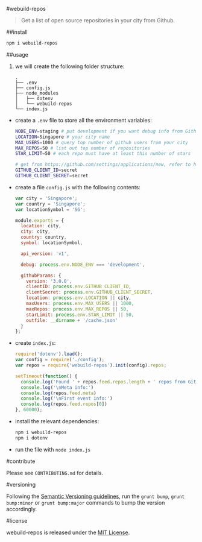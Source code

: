 #webuild-repos

> Get a list of open source repositories in your city from Github.

##install

```sh
npm i webuild-repos
```

##usage

1. we will create the following folder structure:

	```
	.
	├── .env
	├── config.js
	├── node_modules
	│   ├── dotenv
	│   └── webuild-repos
	└── index.js
	```
- create a `.env` file to store all the environment variables:

	```sh
	NODE_ENV=staging # put development if you want debug info from Github
	LOCATION=Singapore # your city name
	MAX_USERS=1000 # query top number of github users from your city
	MAX_REPOS=50 # list out top number of repositories
	STAR_LIMIT=50 # each repo must have at least this number of stars

	# get from https://github.com/settings/applications/new, refer to https://developer.github.com/v3/oauth/
	GITHUB_CLIENT_ID=secret
	GITHUB_CLIENT_SECRET=secret
	```
- create a file `config.js` with the following contents:

	```js
	var city = 'Singapore';
	var country = 'Singapore';
	var locationSymbol = 'SG';

	module.exports = {
	  location: city,
	  city: city,
	  country: country,
	  symbol: locationSymbol,

	  api_version: 'v1',

	  debug: process.env.NODE_ENV === 'development',

	  githubParams: {
	    version: '3.0.0',
	    clientID: process.env.GITHUB_CLIENT_ID,
	    clientSecret: process.env.GITHUB_CLIENT_SECRET,
	    location: process.env.LOCATION || city,
	    maxUsers: process.env.MAX_USERS || 1000,
	    maxRepos: process.env.MAX_REPOS || 50,
	    starLimit: process.env.STAR_LIMIT || 50,
	    outfile: __dirname + '/cache.json'
	  }
	};
	```
- create `index.js`:

	```js
	require('dotenv').load();
	var config = require('./config');
	var repos = require('webuild-repos').init(config).repos;

	setTimeout(function() {
	  console.log('Found ' + repos.feed.repos.length + ' repos from Github:')
	  console.log('\nMeta info:')
	  console.log(repos.feed.meta)
	  console.log('\nFirst event info:')
	  console.log(repos.feed.repos[0])
	}, 60000);
	```
- install the relevant dependencies:

	```sh
	npm i webuild-repos
	npm i dotenv
	```
- run the file with `node index.js`

#contribute

Please see `CONTRIBUTING.md` for details.

#versioning

Following the [Semantic Versioning guidelines](http://semver.org/), run the `grunt bump`, `grunt bump:minor` or `grunt bump:major` commands to bump the version accordingly.

#license

webuild-repos is released under the [MIT License](http://opensource.org/licenses/MIT).
